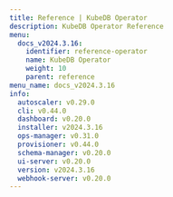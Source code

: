 ```yaml
---
title: Reference | KubeDB Operator
description: KubeDB Operator Reference
menu:
  docs_v2024.3.16:
    identifier: reference-operator
    name: KubeDB Operator
    weight: 10
    parent: reference
menu_name: docs_v2024.3.16
info:
  autoscaler: v0.29.0
  cli: v0.44.0
  dashboard: v0.20.0
  installer: v2024.3.16
  ops-manager: v0.31.0
  provisioner: v0.44.0
  schema-manager: v0.20.0
  ui-server: v0.20.0
  version: v2024.3.16
  webhook-server: v0.20.0
---
```


